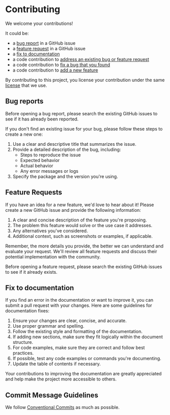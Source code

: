 # Contributing

We welcome your contributions!

It could be:

* a [bug report](#bug-reports) in a GitHub issue
* a [feature request](#feature-requests) in a GitHub issue
* a [fix to documentation](#fix-to-documentation)
* a code contribution to [address an existing bug or feature request](#code-contribution-for-an-existing-issue)
* a code contribution to [fix a bug that you found](#code-contribution-for-a-new-bug)
* a code contribution to [add a new feature](#code-contribution-for-a-new-feature)

By contributing to this project, you license your contribution under the same [license](./LICENSE.md) that we use.

## Bug reports

Before opening a bug report, please search the existing GitHub issues to see if it has already been reported.

If you don't find an existing issue for your bug, please follow these steps to create a new one:

1. Use a clear and descriptive title that summarizes the issue.
2. Provide a detailed description of the bug, including:
   - Steps to reproduce the issue
   - Expected behavior
   - Actual behavior
   - Any error messages or logs
3. Specify the package and the version you're using.

## Feature Requests

If you have an idea for a new feature, we'd love to hear about it! Please create a new GitHub issue and provide the following information:

1. A clear and concise description of the feature you're proposing.
2. The problem this feature would solve or the use case it addresses.
3. Any alternatives you've considered.
4. Additional context, such as screenshots or examples, if applicable.

Remember, the more details you provide, the better we can understand and evaluate your request. We'll review all feature requests and discuss their potential implementation with the community.

Before opening a feature request, please search the existing GitHub issues to see if it already exists.

## Fix to documentation

If you find an error in the documentation or want to improve it, you can submit a pull request with your changes. Here are some guidelines for documentation fixes:

1. Ensure your changes are clear, concise, and accurate.
2. Use proper grammar and spelling.
3. Follow the existing style and formatting of the documentation.
4. If adding new sections, make sure they fit logically within the document structure.
5. For code examples, make sure they are correct and follow best practices.
6. If possible, test any code examples or commands you're documenting.
7. Update the table of contents if necessary.

Your contributions to improving the documentation are greatly appreciated and help make the project more accessible to others.


## Commit Message Guidelines

We follow [Conventional Commits](https://www.conventionalcommits.org/en/v1.0.0/) as much as possible.
